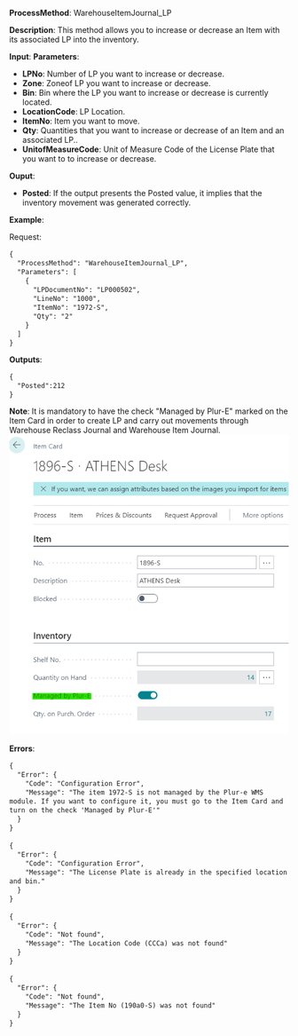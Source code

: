 **ProcessMethod**: WarehouseItemJournal_LP

**Description**:
This method allows you to increase or decrease an Item with its associated LP into the inventory.

**Input**:
**Parameters**: 
-	**LPNo**: Number of LP you want to increase or decrease.
-	**Zone**: Zoneof LP you want to increase or decrease.
-	**Bin**: Bin where the LP you want to increase or decrease is currently located.
-	**LocationCode**: LP Location.
-	**ItemNo**: Item you want to move.
-	**Qty**: Quantities that you want to increase or decrease of an Item and an associated LP..
-	**UnitofMeasureCode**: Unit of Measure Code of the License Plate that you want to to increase or decrease.

**Ouput**: 
-	**Posted**: If the output presents the Posted value, it implies that the inventory movement was generated correctly.


**Example**:

Request:

```
{
  "ProcessMethod": "WarehouseItemJournal_LP",
  "Parameters": [
    {
      "LPDocumentNo": "LP000502",
      "LineNo": "1000",
      "ItemNo": "1972-S",
      "Qty": "2"
    }
  ]
}
```

 
**Outputs**:


```
{
  "Posted":212
}
```

**Note**: It is mandatory to have the check "Managed by Plur-E" marked on the Item Card in order to create LP and carry out movements through Warehouse Reclass Journal and Warehouse Item Journal.
![image.png](/.attachments/image-2938f245-9765-4198-97d8-43267217c1b2.png)

**Errors**:
```
{
  "Error": {
    "Code": "Configuration Error",
    "Message": "The item 1972-S is not managed by the Plur-e WMS module. If you want to configure it, you must go to the Item Card and turn on the check 'Managed by Plur-E'"
  }
}

{
  "Error": {
    "Code": "Configuration Error",
    "Message": "The License Plate is already in the specified location and bin."
  }
}

{
  "Error": {
    "Code": "Not found",
    "Message": "The Location Code (CCCa) was not found"
  }
}

{
  "Error": {
    "Code": "Not found",
    "Message": "The Item No (190a0-S) was not found"
  }
}
```


